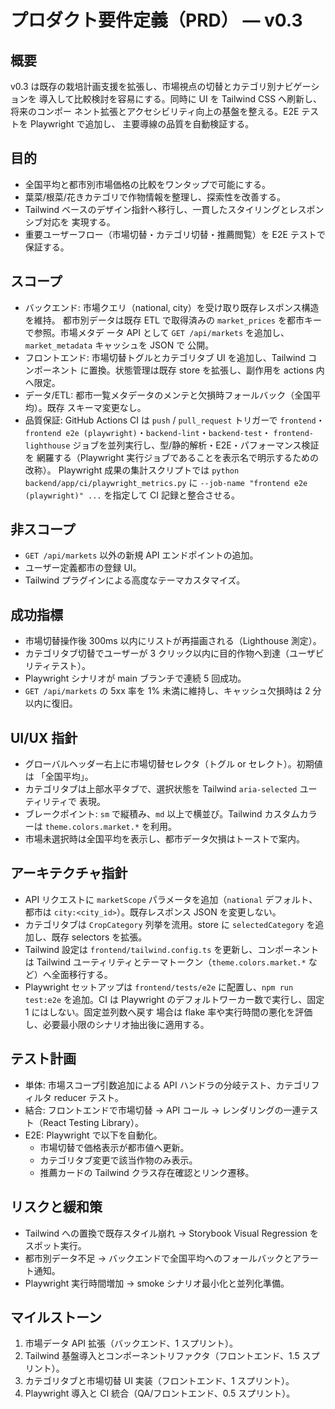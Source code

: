 # プロダクト要件定義（PRD） — v0.3

## 概要

v0.3 は既存の栽培計画支援を拡張し、市場視点の切替とカテゴリ別ナビゲーションを
導入して比較検討を容易にする。同時に UI を Tailwind CSS へ刷新し、将来のコンポー
ネント拡張とアクセシビリティ向上の基盤を整える。E2E テストを Playwright で追加し、
主要導線の品質を自動検証する。

## 目的

- 全国平均と都市別市場価格の比較をワンタップで可能にする。
- 葉菜/根菜/花きカテゴリで作物情報を整理し、探索性を改善する。
- Tailwind ベースのデザイン指針へ移行し、一貫したスタイリングとレスポンシブ対応を
  実現する。
- 重要ユーザーフロー（市場切替・カテゴリ切替・推薦閲覧）を E2E テストで保証する。

## スコープ

- バックエンド: 市場クエリ（national, city）を受け取り既存レスポンス構造を維持。
  都市別データは既存 ETL で取得済みの `market_prices` を都市キーで参照。市場メタデ
  ータ API として `GET /api/markets` を追加し、`market_metadata` キャッシュを JSON で
  公開。
- フロントエンド: 市場切替トグルとカテゴリタブ UI を追加し、Tailwind コンポーネント
  に置換。状態管理は既存 store を拡張し、副作用を actions 内へ限定。
- データ/ETL: 都市一覧メタデータのメンテと欠損時フォールバック（全国平均）。既存
  スキーマ変更なし。
- 品質保証: GitHub Actions CI は `push` / `pull_request` トリガーで `frontend`・
  `frontend e2e (playwright)`・`backend-lint`・`backend-test`・
  `frontend-lighthouse` ジョブを並列実行し、型/静的解析・E2E・パフォーマンス検証を
  網羅する（Playwright 実行ジョブであることを表示名で明示するための改称）。
  Playwright 成果の集計スクリプトでは
  `python backend/app/ci/playwright_metrics.py` に
  `--job-name "frontend e2e (playwright)" ...` を指定して CI 記録と整合させる。

## 非スコープ

- `GET /api/markets` 以外の新規 API エンドポイントの追加。
- ユーザー定義都市の登録 UI。
- Tailwind プラグインによる高度なテーマカスタマイズ。

## 成功指標

- 市場切替操作後 300ms 以内にリストが再描画される（Lighthouse 測定）。
- カテゴリタブ切替でユーザーが 3 クリック以内に目的作物へ到達（ユーザビリティテスト）。
- Playwright シナリオが main ブランチで連続 5 回成功。
- `GET /api/markets` の 5xx 率を 1% 未満に維持し、キャッシュ欠損時は 2 分以内に復旧。

## UI/UX 指針

- グローバルヘッダー右上に市場切替セレクタ（トグル or セレクト）。初期値は
  「全国平均」。
- カテゴリタブは上部水平タブで、選択状態を Tailwind `aria-selected` ユーティリティで
  表現。
- ブレークポイント: `sm` で縦積み、`md` 以上で横並び。Tailwind カスタムカラーは
  `theme.colors.market.*` を利用。
- 市場未選択時は全国平均を表示し、都市データ欠損はトーストで案内。

## アーキテクチャ指針

- API リクエストに `marketScope` パラメータを追加（`national` デフォルト、都市は
  `city:<city_id>`）。既存レスポンス JSON を変更しない。
- カテゴリタブは `CropCategory` 列挙を流用。store に `selectedCategory` を追加し、既存
  selectors を拡張。
- Tailwind 設定は `frontend/tailwind.config.ts` を更新し、コンポーネントは Tailwind
  ユーティリティとテーマトークン（`theme.colors.market.*` など）へ全面移行する。
- Playwright セットアップは `frontend/tests/e2e` に配置し、`npm run test:e2e` を追加。CI
  は Playwright のデフォルトワーカー数で実行し、固定 1 にはしない。固定並列数へ戻す
  場合は flake 率や実行時間の悪化を評価し、必要最小限のシナリオ抽出後に適用する。

## テスト計画

- 単体: 市場スコープ引数追加による API ハンドラの分岐テスト、カテゴリフィルタ reducer
  テスト。
- 結合: フロントエンドで市場切替 → API コール → レンダリングの一連テスト（React
  Testing Library）。
- E2E: Playwright で以下を自動化。
  - 市場切替で価格表示が都市値へ更新。
  - カテゴリタブ変更で該当作物のみ表示。
  - 推薦カードの Tailwind クラス存在確認とリンク遷移。

## リスクと緩和策

- Tailwind への置換で既存スタイル崩れ → Storybook Visual Regression をスポット実行。
- 都市別データ不足 → バックエンドで全国平均へのフォールバックとアラート通知。
- Playwright 実行時間増加 → smoke シナリオ最小化と並列化準備。

## マイルストーン

1. 市場データ API 拡張（バックエンド、1 スプリント）。
2. Tailwind 基盤導入とコンポーネントリファクタ（フロントエンド、1.5 スプリント）。
3. カテゴリタブと市場切替 UI 実装（フロントエンド、1 スプリント）。
4. Playwright 導入と CI 統合（QA/フロントエンド、0.5 スプリント）。
